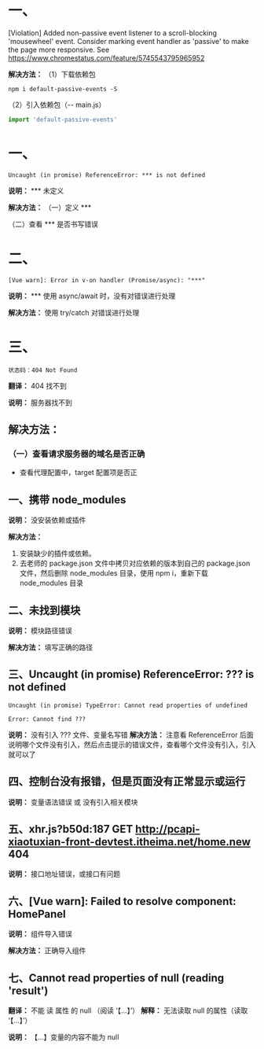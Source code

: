 # 一、
  [Violation] Added non-passive event listener to a scroll-blocking 'mousewheel' event. Consider marking event handler as 'passive' to make the page more responsive. See https://www.chromestatus.com/feature/5745543795965952

  **解决方法：**
  （1）下载依赖包
  ```
  npm i default-passive-events -S
  ```

  （2）引入依赖包（-- main.js）
  ```js
  import 'default-passive-events'
  ```

  # 一、
  ```
  Uncaught (in promise) ReferenceError: *** is not defined
  ```

  **说明：** *** 未定义

  **解决方法：** 
  （一）定义 ***

  （二）查看 *** 是否书写错误

# 二、
  ```
  [Vue warn]: Error in v-on handler (Promise/async): "***"
  ```

  **说明：** *** 使用 async/await 时，没有对错误进行处理

  **解决方法：** 使用 try/catch 对错误进行处理

# 三、
  ```
  状态码：404 Not Found
  ```

  **翻译：** 404 找不到

  **说明：** 服务器找不到

  ## 解决方法：
  ### （一）查看请求服务器的域名是否正确
  - 查看代理配置中，target 配置项是否正

## 一、携带 node_modules

**说明：** 没安装依赖或插件

**解决方法：**
1. 安装缺少的插件或依赖。
2. 去老师的 package.json 文件中拷贝对应依赖的版本到自己的 package.json 文件，然后删除 node_modules 目录，使用 npm i，重新下载 node_modules 目录

## 二、未找到模块

**说明：** 模块路径错误

**解决方法：** 填写正确的路径

## 三、Uncaught (in promise) ReferenceError: ??? is not defined

`Uncaught (in promise) TypeError: Cannot read properties of undefined `

`Error: Cannot find ???`

**说明：** 没有引入 ??? 文件、变量名写错
**解决方法：** 注意看 ReferenceError 后面说明哪个文件没有引入，然后点击提示的错误文件，查看哪个文件没有引入，引入就可以了

## 四、控制台没有报错，但是页面没有正常显示或运行

**说明：** 变量语法错误 或 没有引入相关模块

## 五、xhr.js?b50d:187 GET http://pcapi-xiaotuxian-front-devtest.itheima.net/home.new 404

**说明：** 接口地址错误，或接口有问题

## 六、[Vue warn]: Failed to resolve component: HomePanel

**说明：** 组件导入错误

**解决方法：** 正确导入组件

## 七、Cannot read properties of null (reading 'result')

**翻译：** 不能 读 属性 的 null （阅读 ‘【...】’）
**解释：** 无法读取 null 的属性（读取 ‘【...】’）

**说明：** 【...】变量的内容不能为 null